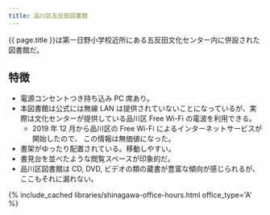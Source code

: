 ```yaml
---
title: 品川区五反田図書館
---
```


{{ page.title }}は第一日野小学校近所にある五反田文化センター内に併設された図書館だ。

## 特徴

* 電源コンセントつき持ち込み PC 席あり。
* 本図書館は公式には無線 LAN は提供されていないことになっているが、実際は文化センターが提供している品川区 Free Wi-Fi の電波を利用できる。
  * 2019 年 12 月から品川区の Free Wi-Fi によるインターネットサービスが開始したので、
    この情報は無価値になった。
* 書架がゆったり配置されている。移動しやすい。
* 書見台を並べたような閲覧スペースが印象的だ。
* 品川区図書館は CD, DVD, ビデオの類の蔵書が豊富な傾向が感じられるが、ここもそれに漏れない。

{% include_cached libraries/shinagawa-office-hours.html office_type='A' %}
